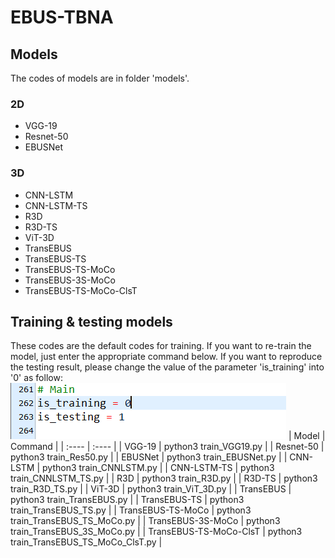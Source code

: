 # EBUS-TBNA
## Models
The codes of models are in folder 'models'.
### 2D
 - VGG-19
 - Resnet-50
 - EBUSNet

### 3D
 - CNN-LSTM
 - CNN-LSTM-TS
 - R3D
 - R3D-TS
 - ViT-3D
 - TransEBUS
 - TransEBUS-TS
 - TransEBUS-TS-MoCo
 - TransEBUS-3S-MoCo
 - TransEBUS-TS-MoCo-ClsT

## Training & testing models
These codes are the default codes for training. If you want to re-train the model, just enter the appropriate command below.
If you want to reproduce the testing result, please change the value of the parameter 'is_training' into '0' as follow:  
![image](https://github.com/stanley021039/EBUS-TBNA/blob/main/%E6%93%B7%E5%8F%96.PNG)
|  Model   | Command |
|  :----  | :----  |
| VGG-19  | python3 train_VGG19.py |
| Resnet-50  | python3 train_Res50.py |
| EBUSNet  | python3 train_EBUSNet.py |
| CNN-LSTM  | python3 train_CNNLSTM.py |
| CNN-LSTM-TS  | python3 train_CNNLSTM_TS.py |
| R3D  | python3 train_R3D.py |
| R3D-TS  | python3 train_R3D_TS.py |
| ViT-3D  | python3 train_ViT_3D.py |
| TransEBUS  | python3 train_TransEBUS.py |
| TransEBUS-TS  | python3 train_TransEBUS_TS.py |
| TransEBUS-TS-MoCo  | python3 train_TransEBUS_TS_MoCo.py |
| TransEBUS-3S-MoCo  | python3 train_TransEBUS_3S_MoCo.py |
| TransEBUS-TS-MoCo-ClsT  | python3 train_TransEBUS_TS_MoCo_ClsT.py |

